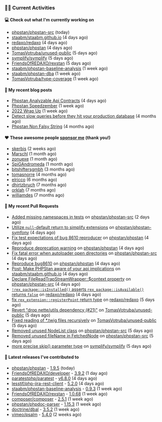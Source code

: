 ### 👨‍💻 Current Activities


#### 💻 Check out what I'm currently working on

- [phpstan/phpstan-src](https://github.com/phpstan/phpstan-src) (today)
- [staabm/staabm.github.io](https://github.com/staabm/staabm.github.io) (4 days ago)
- [redaxo/redaxo](https://github.com/redaxo/redaxo) (4 days ago)
- [phpstan/phpstan](https://github.com/phpstan/phpstan) (4 days ago)
- [TomasVotruba/unused-public](https://github.com/TomasVotruba/unused-public) (5 days ago)
- [symplify/symplify](https://github.com/symplify/symplify) (5 days ago)
- [FriendsOfREDAXO/rexstan](https://github.com/FriendsOfREDAXO/rexstan) (5 days ago)
- [staabm/phpstan-baseline-analysis](https://github.com/staabm/phpstan-baseline-analysis) (1 week ago)
- [staabm/phpstan-dba](https://github.com/staabm/phpstan-dba) (1 week ago)
- [TomasVotruba/type-coverage](https://github.com/TomasVotruba/type-coverage) (1 week ago)


#### 📜 My recent blog posts

- [Phpstan Analyzable Api Contracts](https://staabm.github.io/2022/12/29/phpstan-analyzable-api-contracts.html) (4 days ago)
- [Phpstan Speedzember](https://staabm.github.io/2022/12/23/phpstan-speedzember.html) (1 week ago)
- [2022 Wrap Up](https://staabm.github.io/2022/12/20/2022-wrap-up.html) (1 week ago)
- [Detect slow queries before they hit your production database](https://staabm.github.io/2022/08/16/phpstan-dba-query-plan-analysis.html) (4 months ago)
- [Phpstan Non Falsy String](https://staabm.github.io/2022/08/11/phpstan-non-falsy-string.html) (4 months ago)


#### ❤️ These awesome people [sponsor me](https://github.com/sponsors/staabm) (thank you!)

- [skerbis](https://github.com/skerbis) (2 weeks ago)
- [Marschl](https://github.com/Marschl) (1 month ago)
- [zonuexe](https://github.com/zonuexe) (1 month ago)
- [SpiGAndromeda](https://github.com/SpiGAndromeda) (1 month ago)
- [bitshiftersgmbh](https://github.com/bitshiftersgmbh) (3 months ago)
- [tomasnorre](https://github.com/tomasnorre) (4 months ago)
- [elricco](https://github.com/elricco) (6 months ago)
- [dhirtzbruch](https://github.com/dhirtzbruch) (7 months ago)
- [orklah](https://github.com/orklah) (7 months ago)
- [williamdes](https://github.com/williamdes) (7 months ago)


#### 🔨 My recent Pull Requests

- [Added missing namespaces in tests](https://github.com/phpstan/phpstan-src/pull/2156) on [phpstan/phpstan-src](https://github.com/phpstan/phpstan-src) (2 days ago)
- [Utilize `null`-default return to simplify extensions](https://github.com/phpstan/phpstan-symfony/pull/319) on [phpstan/phpstan-symfony](https://github.com/phpstan/phpstan-symfony) (4 days ago)
- [Fix test expectations of bug 8610 reproducer](https://github.com/phpstan/phpstan/pull/8613) on [phpstan/phpstan](https://github.com/phpstan/phpstan) (4 days ago)
- [Reproduce deprecation warning](https://github.com/phpstan/phpstan/pull/8612) on [phpstan/phpstan](https://github.com/phpstan/phpstan) (4 days ago)
- [Fix fatal error when autoloader open directories](https://github.com/phpstan/phpstan-src/pull/2154) on [phpstan/phpstan-src](https://github.com/phpstan/phpstan-src) (4 days ago)
- [Reproduce bug8610](https://github.com/phpstan/phpstan/pull/8611) on [phpstan/phpstan](https://github.com/phpstan/phpstan) (4 days ago)
- [Post: Make PHPStan aware of your api implications](https://github.com/staabm/staabm.github.io/pull/35) on [staabm/staabm.github.io](https://github.com/staabm/staabm.github.io) (4 days ago)
- [Declare FileReadTrapStreamWrapper::$context property](https://github.com/phpstan/phpstan-src/pull/2153) on [phpstan/phpstan-src](https://github.com/phpstan/phpstan-src) (4 days ago)
- [`!rex_package::isInstalled()` asserts `rex_package::isAvailable()` returns `false`](https://github.com/redaxo/redaxo/pull/5456) on [redaxo/redaxo](https://github.com/redaxo/redaxo) (4 days ago)
- [fix `rex_extension::registerPoint` return type](https://github.com/redaxo/redaxo/pull/5455) on [redaxo/redaxo](https://github.com/redaxo/redaxo) (5 days ago)
- [Revert &#34;drop nette/utils dependency (#21)&#34;](https://github.com/TomasVotruba/unused-public/pull/23) on [TomasVotruba/unused-public](https://github.com/TomasVotruba/unused-public) (5 days ago)
- [Fixed reading of *.twig files recursively](https://github.com/TomasVotruba/unused-public/pull/22) on [TomasVotruba/unused-public](https://github.com/TomasVotruba/unused-public) (5 days ago)
- [Removed unused NodeList class](https://github.com/phpstan/phpstan-src/pull/2151) on [phpstan/phpstan-src](https://github.com/phpstan/phpstan-src) (5 days ago)
- [Removed unused fileName in FetchedNode](https://github.com/phpstan/phpstan-src/pull/2150) on [phpstan/phpstan-src](https://github.com/phpstan/phpstan-src) (5 days ago)
- [more precise skip() parameter type](https://github.com/symplify/symplify/pull/4517) on [symplify/symplify](https://github.com/symplify/symplify) (5 days ago)


#### 🔭 Latest releases I've contributed to

- [phpstan/phpstan](https://github.com/phpstan/phpstan) - [1.9.5](https://github.com/phpstan/phpstan/releases/tag/1.9.5) (today)
- [FriendsOfREDAXO/developer](https://github.com/FriendsOfREDAXO/developer) - [3.9.2](https://github.com/FriendsOfREDAXO/developer/releases/tag/3.9.2) (1 day ago)
- [paratestphp/paratest](https://github.com/paratestphp/paratest) - [v6.8.0](https://github.com/paratestphp/paratest/releases/tag/v6.8.0) (4 days ago)
- [lesstif/php-jira-rest-client](https://github.com/lesstif/php-jira-rest-client) - [5.2.0](https://github.com/lesstif/php-jira-rest-client/releases/tag/5.2.0) (4 days ago)
- [staabm/phpstan-baseline-analysis](https://github.com/staabm/phpstan-baseline-analysis) - [0.9.3](https://github.com/staabm/phpstan-baseline-analysis/releases/tag/0.9.3) (1 week ago)
- [FriendsOfREDAXO/rexstan](https://github.com/FriendsOfREDAXO/rexstan) - [1.0.68](https://github.com/FriendsOfREDAXO/rexstan/releases/tag/1.0.68) (1 week ago)
- [composer/composer](https://github.com/composer/composer) - [2.5.1](https://github.com/composer/composer/releases/tag/2.5.1) (1 week ago)
- [phpstan/phpdoc-parser](https://github.com/phpstan/phpdoc-parser) - [1.15.3](https://github.com/phpstan/phpdoc-parser/releases/tag/1.15.3) (1 week ago)
- [doctrine/dbal](https://github.com/doctrine/dbal) - [3.5.2](https://github.com/doctrine/dbal/releases/tag/3.5.2) (1 week ago)
- [vimeo/psalm](https://github.com/vimeo/psalm) - [5.4.0](https://github.com/vimeo/psalm/releases/tag/5.4.0) (2 weeks ago)
